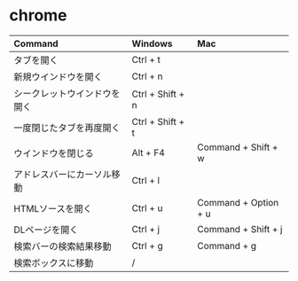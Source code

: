 # chrome

| Command                      | Windows          | Mac                  |
| :--------------------------- | :--------------- | :------------------- |
| タブを開く                   | Ctrl + t         |
| 新規ウインドウを開く         | Ctrl + n         |
| シークレットウインドウを開く | Ctrl + Shift + n |
| 一度閉じたタブを再度開く     | Ctrl + Shift + t |
| ウインドウを閉じる           | Alt + F4         | Command + Shift + w  |
| アドレスバーにカーソル移動   | Ctrl + l         |
| HTMLソースを開く             | Ctrl + u         | Command + Option + u |
| DLページを開く               | Ctrl + j         | Command + Shift + j  |
| 検索バーの検索結果移動       | Ctrl + g         | Command + g          |
| 検索ボックスに移動           | /                |
